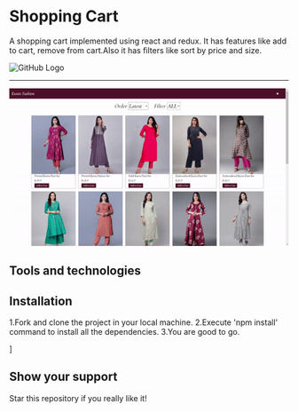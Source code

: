 # Shopping Cart

A shopping cart implemented using react and redux. It has features like add to cart, remove from cart.Also it has filters like sort by price and size.

![GitHub Logo](/cart_demo.gif)
__________________________________________________________________

![GitHub Logo](/sort_demo.gif)



## Tools and technologies






## Installation
1.Fork and clone the project in your local machine.
2.Execute 'npm install' command to install all the dependencies.
3.You are good to go.


]

## Show your support
Star this repository if you really like it!
